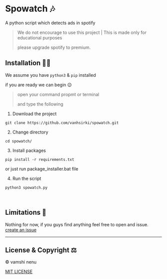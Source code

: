 # Spowatch 🎶
 A python script which detects ads in spotify

> We do not encourage to use this project | This is made only for educational purposes
>
> please upgrade spotify to premium.



## Installation 👩‍🏫

We assume you have `python3` & `pip` installed

if you are ready we can begin 😉

> open your command propmt or terminal
>
> and type the following

1. Download the project

```
git clone https://github.com/vanhsirki/spowatch.git
```

2. Change directory
```
cd spowatch/
```
3. Install packages
```
pip install -r requirements.txt
```
or just run package_installer.bat file

4. Run the script
```
python3 spowatch.py
```
<br />

## Limitations 🤧
Nothing for now, if you guys find anything feel free to open and issue.
<a href="https://github.com/vanhsirki/spowatch/issues">create an issue</a>

---
## License & Copyright ⚖
© vamshi nenu

<a href="./LICENSE">MIT LICENSE</a>
